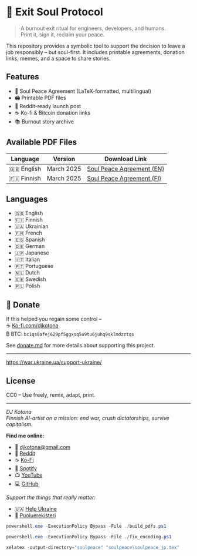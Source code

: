# 🌿 Exit Soul Protocol

> A burnout exit ritual for engineers, developers, and humans.  
> Print it, sign it, reclaim your peace.

This repository provides a symbolic tool to support the decision to leave a job responsibly – but soul-first. It includes printable agreements, donation links, memes, and a space to share stories.

## Features

- 🌱 Soul Peace Agreement (LaTeX-formatted, multilingual)
- 🖨️ Printable PDF files
- 📣 Reddit-ready launch post
- ☕ Ko-fi & Bitcoin donation links
- 📚 Burnout story archive

## Available PDF Files

| Language | Version    | Download Link                          |
|----------|------------|----------------------------------------|
| 🇬🇧 English | March 2025 | [Soul Peace Agreement (EN)](pdf/soulpeace_en.pdf) |
| 🇫🇮 Finnish | March 2025 | [Soul Peace Agreement (FI)](pdf/soulpeace_fi.pdf) |

## Languages

- 🇬🇧 English  
- 🇫🇮 Finnish  
- 🇺🇦 Ukrainian
- 🇫🇷 French
- 🇪🇸 Spanish  
- 🇩🇪 German  
- 🇯🇵 Japanese  
- 🇮🇹 Italian
- 🇵🇹 Portuguese
- 🇳🇱 Dutch
- 🇸🇪 Swedish
- 🇵🇱 Polish

## 💖 Donate

If this helped you regain some control –  
☕ [Ko-fi.com/djkotona](https://ko-fi.com/djkotona)  
₿ BTC: `bc1qs0afej629pf5ggxsq5u9tu6juhq9sklmdzztqs`  

See [donate.md](donate.md) for more details about supporting this project.

---
https://war.ukraine.ua/support-ukraine/

## License

CC0 – Use freely, remix, adapt, print.

---

*DJ Kotona*  
*Finnish AI-artist on a mission: end war, crush dictatorships, survive capitalism.*

**Find me online:**  
* 📧 [djkotona@gmail.com](mailto:djkotona@gmail.com)
* 📱 [Reddit](https://www.reddit.com/user/Specific-Yogurt4731/)
* ☕ [Ko-Fi](https://ko-fi.com/djkotona)
* 🎵 [Spotify](https://creators.spotify.com/pod/show/dj-kotona)
* 📺 [YouTube](https://www.youtube.com/@DJKotona)
* 💻 [GitHub](https://github.com/dj-kotona)

*Support the things that really matter:*  
* 🇺🇦 [Help Ukraine](https://war.ukraine.ua/donate/)
* 🌿 [Puoluerekisteri](https://puoluerekisteri.fi/#/puolue/60)

```powershell
powershell.exe -ExecutionPolicy Bypass -File ./build_pdfs.ps1

powershell.exe -ExecutionPolicy Bypass -File ./fix_encoding.ps1

xelatex -output-directory="soulpeace" "soulpeace\soulpeace_jp.tex"
```
